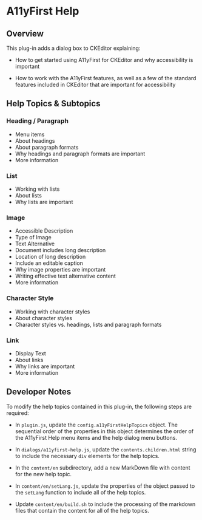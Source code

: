 # A11yFirst Help

## Overview

This plug-in adds a dialog box to CKEditor explaining:

* How to get started using A11yFirst for CKEditor and why accessibility
  is important

* How to work with the A11yFirst features, as well as a few of the standard
  features included in CKEditor that are important for accessibility

## Help Topics & Subtopics

### Heading / Paragraph

* Menu items
* About headings
* About paragraph formats
* Why headings and paragraph formats are important
* More information

### List

* Working with lists
* About lists
* Why lists are important

### Image

* Accessible Description
* Type of Image
* Text Alternative
* Document includes long description
* Location of long description
* Include an editable caption
* Why image properties are important
* Writing effective text alternative content
* More information

### Character Style

* Working with character styles
* About character styles
* Character styles vs. headings, lists and paragraph formats

### Link

* Display Text
* About links
* Why links are important
* More information

## Developer Notes

To modify the help topics contained in this plug-in, the following steps are
required:

* In `plugin.js`, update the `config.a11yFirstHelpTopics` object. The
  sequential order of the properties in this object determines the order of
  the A11yFirst Help menu items and the help dialog menu buttons.

* In `dialogs/a11yfirst-help.js`, update the `contents.children.html` string
  to include the necessary `div` elements for the help topics.

* In the `content/en` subdirectory, add a new MarkDown file with content for
  the new help topic.

* In `content/en/setLang.js`, update the properties of the object passed to
  the `setLang` function to include all of the help topics.

* Update `content/en/build.sh` to include the processing of the markdown files
  that contain the content for all of the help topics.
